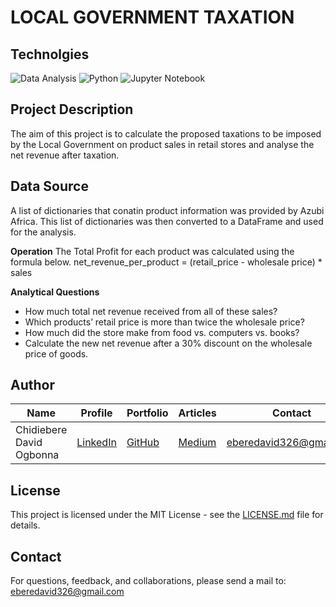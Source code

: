 # LOCAL GOVERNMENT TAXATION

## Technolgies
![Data Analysis](https://img.shields.io/badge/Data-Analysis-light-green)
![Python](https://img.shields.io/badge/Python-blue)
![Jupyter Notebook](https://img.shields.io/badge/Jupyter-Notebook-light-green)

## Project Description

The aim of this project is to calculate the proposed taxations to be imposed by the Local Government on product sales in retail stores and analyse the net revenue after taxation.

## Data Source

A list of dictionaries that conatin product information was provided by Azubi Africa. This list of dictionaries was then converted to a DataFrame and used for the analysis.

**Operation**
The Total Profit for each product was calculated using the formula below.
net_revenue_per_product = (retail_price - wholesale price) * sales

**Analytical Questions**
- How much total net revenue received from all of these sales?
- Which products’ retail price is more than twice the wholesale price?
- How much did the store make from food vs. computers vs. books?
- Calculate the new net revenue after a 30% discount on the wholesale price of goods.

## Author

| Name | Profile | Portfolio | Articles | Contact |
| ---- | ------- | --------- | -------- | ------- |
| Chidiebere David Ogbonna | [LinkedIn](https://www.linkedin.com/in/chidieberedavidogbonna/) | [GitHub](https://github.com/iameberedavid) | [Medium](https://eberedavid.medium.com) | eberedavid326@gmail.com |

## License

This project is licensed under the MIT License - see the [LICENSE.md](LICENSE.md) file for details.

## Contact

For questions, feedback, and collaborations, please send a mail to: eberedavid326@gmail.com